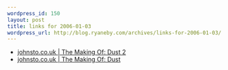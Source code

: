 ```yaml
--- 
wordpress_id: 150
layout: post
title: links for 2006-01-03
wordpress_url: http://blog.ryaneby.com/archives/links-for-2006-01-03/
---
```

<ul>
	<li>
		<div><a href="http://www.johnsto.co.uk/?t=making_dust2">johnsto.co.uk | The Making Of: Dust 2</a></div>
	</li>
	<li>
		<div><a href="http://www.johnsto.co.uk/?t=making_dust">johnsto.co.uk | The Making Of: Dust</a></div>
	</li>
</ul>
